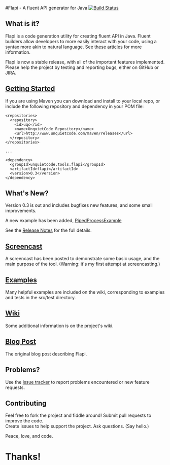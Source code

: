 #Flapi - A fluent API generator for Java
[![Build Status](https://travis-ci.org/UnquietCode/Flapi.png?branch=master)](https://travis-ci.org/UnquietCode/Flapi)

## What is it?
Flapi is a code generation utility for creating fluent API in Java.
Fluent builders allow developers to more easily interact with your code, using a syntax more akin to natural language.
See [these](http://www.unquietcode.com/blog/2011/programming/using-generics-to-build-fluent-apis-in-java)
[articles](http://martinfowler.com/bliki/FluentInterface.html) for more information.

Flapi is now a stable release, with all of the important features implemented. Please help the project
by testing and reporting bugs, either on GitHub or JIRA.

## [Getting Started](https://github.com/UnquietCode/Flapi/wiki/Getting-Started)
If you are using Maven you can download and install to your local repo, or include the following repository
and dependency in your POM file:
```
<repositories>
  <repository>
    <id>uqc</id>
    <name>UnquietCode Repository</name>
    <url>http://www.unquietcode.com/maven/releases</url>
  </repository>
</repositories>

...

<dependency>
  <groupId>unquietcode.tools.flapi</groupId>
  <artifactId>flapi</artifactId>
  <version>0.3</version>
</dependency>
```

## What's New?
Version 0.3 is out and includes bugfixes new features, and some small improvements.

A new example has been added,
[PipedProcessExample](https://github.com/UnquietCode/Flapi/tree/master/src/test/java/unquietcode/tools/flapi/examples/pipes)

See the [Release Notes](https://github.com/UnquietCode/Flapi/wiki/v0_3) for the full details.

## [Screencast](http://vimeo.com/58855907)
A screencast has been posted to demonstrate some basic usage, and the main purpose of the tool.
(Warning: it's my first attempt at screencasting.)

## [Examples](https://github.com/UnquietCode/Flapi/wiki/Examples)
Many helpful examples are included on the wiki, corresponding to examples and tests in the src/test directory.

## [Wiki](https://github.com/UnquietCode/Flapi/wiki)
Some additional information is on the project's wiki.

## [Blog Post](http://www.unquietcode.com/blog/2012/software/introducing-flapi)
The original blog post describing Flapi.

## Problems?
Use the [issue tracker](https://github.com/UnquietCode/Flapi/issues) to report problems encountered or new
feature requests.

## Contributing
Feel free to fork the project and fiddle around! Submit pull requests to improve the code.  
Create issues to help support the project. Ask questions. (Say hello.)

Peace, love, and code.

# Thanks!
